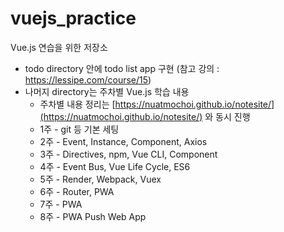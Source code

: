 # vuejs_practice
Vue.js 연습을 위한 저장소

- todo directory 안에 todo list app 구현 (참고 강의 : https://lessipe.com/course/15)
- 나머지 directory는 주차별 Vue.js 학습 내용 
    - 주차별 내용 정리는 [https://nuatmochoi.github.io/notesite/](https://nuatmochoi.github.io/notesite/) 와 동시 진행
    - 1주 - git 등 기본 세팅
    - 2주 - Event, Instance, Component, Axios
    - 3주 - Directives, npm, Vue CLI, Component
    - 4주 - Event Bus, Vue Life Cycle, ES6
    - 5주 - Render, Webpack, Vuex
    - 6주 - Router, PWA
    - 7주 - PWA
    - 8주 - PWA Push Web App